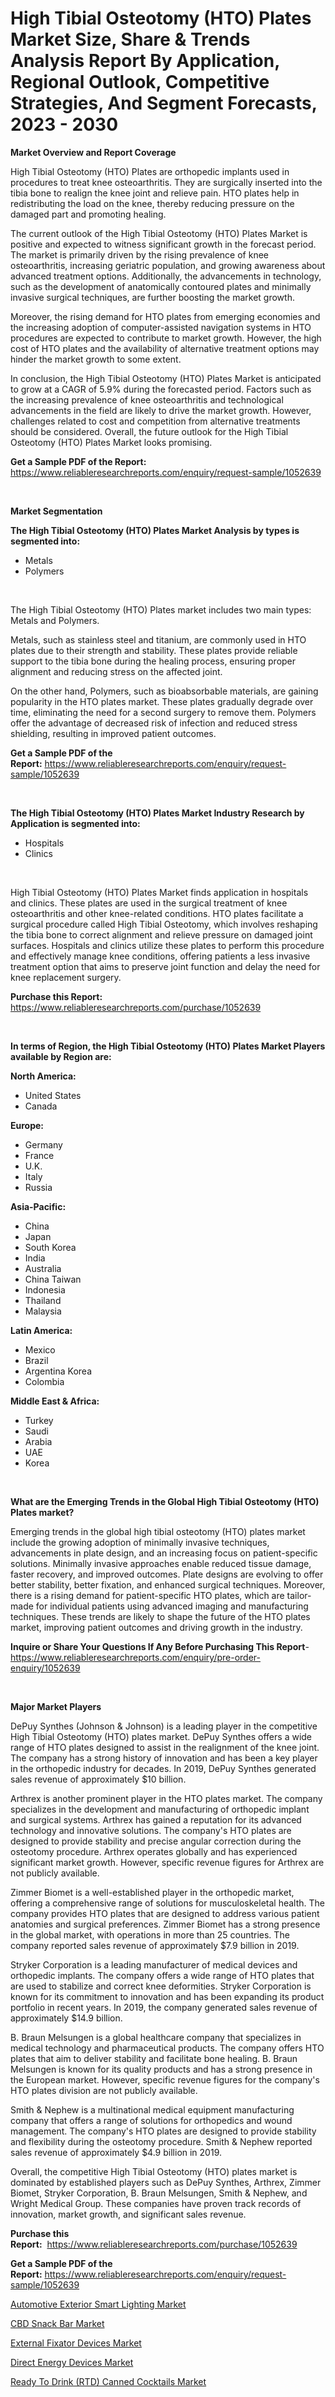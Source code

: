 <p><h1>High Tibial Osteotomy (HTO) Plates Market Size, Share & Trends Analysis Report By Application, Regional Outlook, Competitive Strategies, And Segment Forecasts, 2023 - 2030</h1></p><p><strong>Market Overview and Report Coverage</strong></p>
<p><p>High Tibial Osteotomy (HTO) Plates are orthopedic implants used in procedures to treat knee osteoarthritis. They are surgically inserted into the tibia bone to realign the knee joint and relieve pain. HTO plates help in redistributing the load on the knee, thereby reducing pressure on the damaged part and promoting healing.</p><p>The current outlook of the High Tibial Osteotomy (HTO) Plates Market is positive and expected to witness significant growth in the forecast period. The market is primarily driven by the rising prevalence of knee osteoarthritis, increasing geriatric population, and growing awareness about advanced treatment options. Additionally, the advancements in technology, such as the development of anatomically contoured plates and minimally invasive surgical techniques, are further boosting the market growth.</p><p>Moreover, the rising demand for HTO plates from emerging economies and the increasing adoption of computer-assisted navigation systems in HTO procedures are expected to contribute to market growth. However, the high cost of HTO plates and the availability of alternative treatment options may hinder the market growth to some extent.</p><p>In conclusion, the High Tibial Osteotomy (HTO) Plates Market is anticipated to grow at a CAGR of 5.9% during the forecasted period. Factors such as the increasing prevalence of knee osteoarthritis and technological advancements in the field are likely to drive the market growth. However, challenges related to cost and competition from alternative treatments should be considered. Overall, the future outlook for the High Tibial Osteotomy (HTO) Plates Market looks promising.</p></p>
<p><strong>Get a Sample PDF of the Report:</strong> <a href="https://www.reliableresearchreports.com/enquiry/request-sample/1052639">https://www.reliableresearchreports.com/enquiry/request-sample/1052639</a></p>
<p>&nbsp;</p>
<p><strong>Market Segmentation</strong></p>
<p><strong>The High Tibial Osteotomy (HTO) Plates Market Analysis by types is segmented into:</strong></p>
<p><ul><li>Metals</li><li>Polymers</li></ul></p>
<p>&nbsp;</p>
<p><p>The High Tibial Osteotomy (HTO) Plates market includes two main types: Metals and Polymers. </p><p>Metals, such as stainless steel and titanium, are commonly used in HTO plates due to their strength and stability. These plates provide reliable support to the tibia bone during the healing process, ensuring proper alignment and reducing stress on the affected joint.</p><p>On the other hand, Polymers, such as bioabsorbable materials, are gaining popularity in the HTO plates market. These plates gradually degrade over time, eliminating the need for a second surgery to remove them. Polymers offer the advantage of decreased risk of infection and reduced stress shielding, resulting in improved patient outcomes.</p></p>
<p><strong>Get a Sample PDF of the Report:</strong>&nbsp;<a href="https://www.reliableresearchreports.com/enquiry/request-sample/1052639">https://www.reliableresearchreports.com/enquiry/request-sample/1052639</a></p>
<p>&nbsp;</p>
<p><strong>The High Tibial Osteotomy (HTO) Plates Market Industry Research by Application is segmented into:</strong></p>
<p><ul><li>Hospitals</li><li>Clinics</li></ul></p>
<p>&nbsp;</p>
<p><p>High Tibial Osteotomy (HTO) Plates Market finds application in hospitals and clinics. These plates are used in the surgical treatment of knee osteoarthritis and other knee-related conditions. HTO plates facilitate a surgical procedure called High Tibial Osteotomy, which involves reshaping the tibia bone to correct alignment and relieve pressure on damaged joint surfaces. Hospitals and clinics utilize these plates to perform this procedure and effectively manage knee conditions, offering patients a less invasive treatment option that aims to preserve joint function and delay the need for knee replacement surgery.</p></p>
<p><strong>Purchase this Report:</strong>&nbsp; <a href="https://www.reliableresearchreports.com/purchase/1052639">https://www.reliableresearchreports.com/purchase/1052639</a></p>
<p>&nbsp;</p>
<p><strong>In terms of Region, the High Tibial Osteotomy (HTO) Plates Market Players available by Region are:</strong></p>
<p>
    <p> <strong> North America: </strong>
        <ul>
            <li>United States</li>
            <li>Canada</li>
        </ul>
        </p> 
    <p> <strong> Europe: </strong>
        <ul>
            <li>Germany</li>
            <li>France</li>
            <li>U.K.</li>
            <li>Italy</li>
            <li>Russia</li>
        </ul>
        </p> 
    <p> <strong> Asia-Pacific: </strong>
        <ul>
            <li>China</li>
            <li>Japan</li>
            <li>South Korea</li>
            <li>India</li>
            <li>Australia</li>
            <li>China Taiwan</li>
            <li>Indonesia</li>
            <li>Thailand</li>
            <li>Malaysia</li>
        </ul>
        </p> 
    <p> <strong> Latin America: </strong>
        <ul>
            <li>Mexico</li>
            <li>Brazil</li>
            <li>Argentina Korea</li>
            <li>Colombia</li>
        </ul>
        </p> 
    <p> <strong> Middle East & Africa: </strong>
        <ul>
            <li>Turkey</li>
            <li>Saudi</li>
            <li>Arabia</li>
            <li>UAE</li>
            <li>Korea</li>
        </ul>
    </p>
    </p>
<p>&nbsp;</p>
<p><strong>What are the Emerging Trends in the Global High Tibial Osteotomy (HTO) Plates market?</strong></p>
<p><p>Emerging trends in the global high tibial osteotomy (HTO) plates market include the growing adoption of minimally invasive techniques, advancements in plate design, and an increasing focus on patient-specific solutions. Minimally invasive approaches enable reduced tissue damage, faster recovery, and improved outcomes. Plate designs are evolving to offer better stability, better fixation, and enhanced surgical techniques. Moreover, there is a rising demand for patient-specific HTO plates, which are tailor-made for individual patients using advanced imaging and manufacturing techniques. These trends are likely to shape the future of the HTO plates market, improving patient outcomes and driving growth in the industry.</p></p>
<p><strong>Inquire or Share Your Questions If Any Before Purchasing This Report</strong>- <a href="https://www.reliableresearchreports.com/enquiry/pre-order-enquiry/1052639">https://www.reliableresearchreports.com/enquiry/pre-order-enquiry/1052639</a></p>
<p>&nbsp;</p>
<p><strong>Major Market Players</strong></p>
<p><p>DePuy Synthes (Johnson & Johnson) is a leading player in the competitive High Tibial Osteotomy (HTO) plates market. DePuy Synthes offers a wide range of HTO plates designed to assist in the realignment of the knee joint. The company has a strong history of innovation and has been a key player in the orthopedic industry for decades. In 2019, DePuy Synthes generated sales revenue of approximately $10 billion.</p><p>Arthrex is another prominent player in the HTO plates market. The company specializes in the development and manufacturing of orthopedic implant and surgical systems. Arthrex has gained a reputation for its advanced technology and innovative solutions. The company's HTO plates are designed to provide stability and precise angular correction during the osteotomy procedure. Arthrex operates globally and has experienced significant market growth. However, specific revenue figures for Arthrex are not publicly available.</p><p>Zimmer Biomet is a well-established player in the orthopedic market, offering a comprehensive range of solutions for musculoskeletal health. The company provides HTO plates that are designed to address various patient anatomies and surgical preferences. Zimmer Biomet has a strong presence in the global market, with operations in more than 25 countries. The company reported sales revenue of approximately $7.9 billion in 2019.</p><p>Stryker Corporation is a leading manufacturer of medical devices and orthopedic implants. The company offers a wide range of HTO plates that are used to stabilize and correct knee deformities. Stryker Corporation is known for its commitment to innovation and has been expanding its product portfolio in recent years. In 2019, the company generated sales revenue of approximately $14.9 billion.</p><p>B. Braun Melsungen is a global healthcare company that specializes in medical technology and pharmaceutical products. The company offers HTO plates that aim to deliver stability and facilitate bone healing. B. Braun Melsungen is known for its quality products and has a strong presence in the European market. However, specific revenue figures for the company's HTO plates division are not publicly available.</p><p>Smith & Nephew is a multinational medical equipment manufacturing company that offers a range of solutions for orthopedics and wound management. The company's HTO plates are designed to provide stability and flexibility during the osteotomy procedure. Smith & Nephew reported sales revenue of approximately $4.9 billion in 2019.</p><p>Overall, the competitive High Tibial Osteotomy (HTO) plates market is dominated by established players such as DePuy Synthes, Arthrex, Zimmer Biomet, Stryker Corporation, B. Braun Melsungen, Smith & Nephew, and Wright Medical Group. These companies have proven track records of innovation, market growth, and significant sales revenue.</p></p>
<p><strong>Purchase this Report:</strong>&nbsp;&nbsp;<a href="https://www.reliableresearchreports.com/purchase/1052639">https://www.reliableresearchreports.com/purchase/1052639</a></p>
<p></p>
<p><strong>Get a Sample PDF of the Report:</strong>&nbsp;<a href="https://www.reliableresearchreports.com/enquiry/request-sample/1052639">https://www.reliableresearchreports.com/enquiry/request-sample/1052639</a></p>
<p><p><a href="https://www.linkedin.com/pulse/automotive-exterior-smart-lighting-market-size-share-amp-qitnf/">Automotive Exterior Smart Lighting Market</a></p><p><a href="https://www.linkedin.com/pulse/cbd-snack-bar-market-size-share-global-analysis-report-2023-mrnue/">CBD Snack Bar Market</a></p><p><a href="https://medium.com/@melissahaag/external-fixator-devices-market-competitive-analysis-market-trends-and-forecast-to-2030-87bc109fdf77">External Fixator Devices Market</a></p><p><a href="https://medium.com/@piercehoppe2023/direct-energy-devices-market-opportunities-and-strategies-forecast-for-period-from-2023-2030-e4ff191af971">Direct Energy Devices Market</a></p><p><a href="https://www.linkedin.com/pulse/ready-drink-rtd-canned-cocktails-market-size-growth-forecast-u34pe/">Ready To Drink (RTD) Canned Cocktails Market</a></p></p>